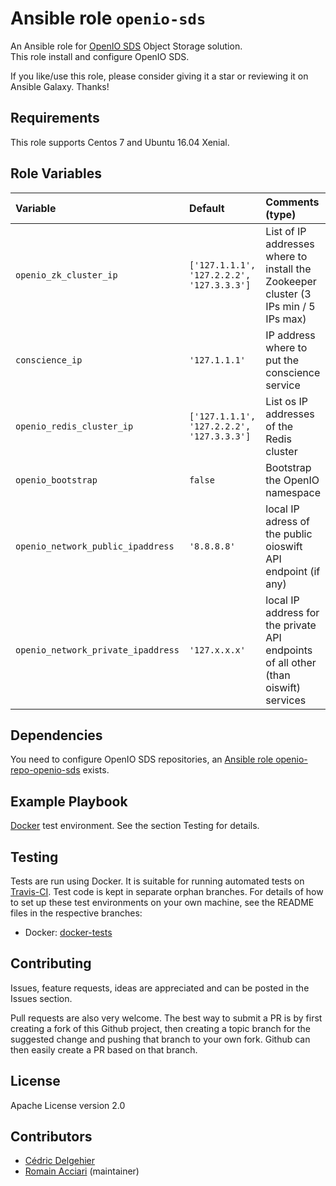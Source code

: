 # Ansible role `openio-sds`

An Ansible role for [OpenIO SDS](http://www.openio.io) Object Storage solution.  
This role install and configure OpenIO SDS.

If you like/use this role, please consider giving it a star or reviewing it on Ansible Galaxy. Thanks!


## Requirements

This role supports Centos 7 and Ubuntu 16.04 Xenial.

## Role Variables


| Variable      	| Default 					| Comments (type)  |
| :---          	| :---    					| :---             |
| `openio_zk_cluster_ip`		| `['127.1.1.1', '127.2.2.2', '127.3.3.3']`	| List of IP addresses where to install the Zookeeper cluster (3 IPs min / 5 IPs max) |
| `conscience_ip`	| `'127.1.1.1'`					| IP address where to put the conscience service |
| `openio_redis_cluster_ip`		| `['127.1.1.1', '127.2.2.2', '127.3.3.3']`					| List os IP addresses of the Redis cluster |
| `openio_bootstrap`		| `false`					| Bootstrap the OpenIO namespace |
| `openio_network_public_ipaddress`	| `'8.8.8.8'`	| local IP adress of the public oioswift API endpoint (if any) |
| `openio_network_private_ipaddress`	| `'127.x.x.x'`	| local IP address for the private API endpoints of all other (than oiswift) services |


## Dependencies

You need to configure OpenIO SDS repositories, an [Ansible role
openio-repo-openio-sds](https://github.com/open-io/ansible-role-repo-openio-sds) exists.

## Example Playbook

 [Docker](https://github.com/cdelgehier/ansible-role-openio-sds/blob/docker-tests/test.yml) test environment. See the section Testing for details.

## Testing

Tests are run using Docker. It is suitable for running automated tests on [Travis-CI](https://travis-ci.org/). Test code is kept in separate orphan branches. For details of how to set up these test environments on your own machine, see the README files in the respective branches:

- Docker: [docker-tests](https://github.com/cdelgehier/ansible-role-openio-sds/tree/docker-tests)

## Contributing

Issues, feature requests, ideas are appreciated and can be posted in the Issues section.

Pull requests are also very welcome. The best way to submit a PR is by first creating a fork of this Github project, then creating a topic branch for the suggested change and pushing that branch to your own fork. Github can then easily create a PR based on that branch.

## License

Apache License version 2.0

## Contributors

- [Cédric Delgehier](https://github.com/cdelgehier/)
- [Romain Acciari](https://github.com/racciari/) (maintainer)
